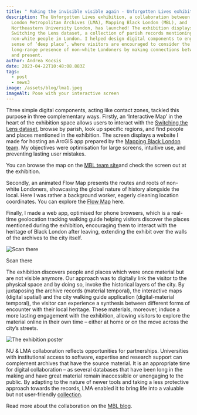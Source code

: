 ```yaml
---
title: " Making the invisible visible again - Unforgotten Lives exhibition at LMA"
description: The Unforgotten Lives exhibition, a collaboration between the
  London Metropolitan Archives (LMA), Mapping Black London (MBL), and
  Northeastern University London, has launched! The exhibition displays the
  Switching the Lens dataset, a collection of parish records mentioning
  non-white people in London. I helped design digital components to engage a
  sense of ‘deep place’, where visitors are encouraged to consider the
  long-range presence of non-white Londoners by making connections between past
  and present.
author: Andrea Kocsis
date: 2023-04-22T10:48:08.883Z
tags:
  - post
  - news3
image: /assets/blog/lma1.jpeg
imageAlt: Pose with your interactive screen
---
```

Three simple digital components, acting like contact zones, tackled this purpose in three complementary ways. Firstly, an ‘Interactive Map’ in the heart of the exhibition space allows users to interact with the [Switching the Lens dataset](https://www.cityoflondon.gov.uk/things-to-do/history-and-heritage/london-metropolitan-archives/about-lma/switching-the-lens-project), browse by parish, look up specific regions, and find people and places mentioned in the exhibition. The screen displays a website I made for hosting an ArcGIS app prepared by the [Mapping Black London team](https://mappingblacklondon.org/). My objectives were optimisation for large screens, intuitive use, and preventing lasting user mistakes. 

You can browse the map on the [MBL team site](http://mappingblacklondon.org/unforgotten-lives-exhibit/#ularcgis)a﻿nd check the screen out at the exhibition.

Secondly, an animated Flow Map presents the routes and roots of non-white Londoners, showcasing the global nature of history alongside the local. Here I was rather a background worker, eagerly cleaning location coordinates. You can explore the [Flow Map](http://mappingblacklondon.org/unforgotten-lives-exhibit/#ulflowmap) here.

Finally, I made a web app, optimised for phone browsers, which is a real-time geolocation tracking walking guide helping visitors discover the places mentioned during the exhibition, encouraging them to interact with the heritage of Black London after leaving, extending the exhibit over the walls of the archives to the city itself.

![Scan there](/assets/blog/lma2.jpeg "Scan there")

S﻿can there

The exhibition discovers people and places which were once material but are not visible anymore. Our approach was to digitally link the visitor to the physical space and by doing so, invoke the historical layers of the city. By juxtaposing the archive records (material temporal), the interactive maps (digital spatial) and the city walking guide application (digital-material temporal), the visitor can experience a synthesis between different forms of encounter with their local heritage. These materials, moreover, induce a more lasting engagement with the exhibition, allowing visitors to explore the material online in their own time – either at home  or on the move across the city’s streets.

![The exhibition poster](/assets/blog/ul-logo-1.png "The exhibition poster")

NU & LMA collaboration reflects opportunities for partnerships. Universities with institutional access to software, expertise and research support can complement archives that have the source material. It is an appropriate time for digital collaboration – as several databases that have been long in the making and have great material remain inaccessible or unengaging to the public. By adapting to the nature of newer tools and taking a less protective approach towards the records, LMA enabled it to bring life into a valuable but not user-friendly [collection](https://search.lma.gov.uk/scripts/mwimain.dll?logon&application=UNION_VIEW&language=144&file=[lma]through-the-lens.html&utm_source=col&utm_medium=web&utm_campaign=switching-the-lens). 

Read more about the collaboration on the [MBL blog](https://mappingblacklondon.org/blog/).